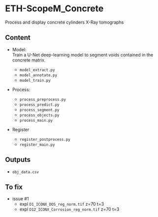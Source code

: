 # ETH-ScopeM_Concrete
Process and display concrete cylinders X-Ray tomographs

## Content
- Model:  
Train a U-Net deep-learning model to segment voids contained in the concrete 
matrix. 

    - `model_extract.py`
    - `model_annotate.py`
    - `model_train.py`

- Process:  

    - `process_preprocess.py`
    - `process_predict.py`
    - `process_segment.py`
    - `process_objects.py`  
    - `process_main.py`

- Register

    - `register_postprocess.py`  
    - `register_main.py`

## Outputs
- `obj_data.csv`

## To fix
- issue #1
    - expl `D1_ICONX_DOS_reg_norm.tif` z=70 t=3
    - expl `D12_ICONX_Corrosion_reg_norm.tif` z=70 t=3
    
